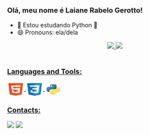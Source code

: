 ### Olá, meu nome é Laiane Rabelo Gerotto!

 - 🌱 Estou estudando Python 🐍
 - 😄 Pronouns: ela/dela
 
 <div align="center">
  <a href="https://github.com/LaianeGerotto">
  <img height="180em" src="https://github-readme-stats.vercel.app/api?username=LaianeGerotto&show_icons=true&theme=dracula&include_all_commits=true&count_private=true"/>
  <img height="180em" src="https://github-readme-stats.vercel.app/api/top-langs/?username=LaianeGerotto&layout=compact&langs_count=7&theme=dracula"/>
</div>
  
  
  
 <div style="display: inline_block"><br>
   <h3>Languages and Tools:</h3>
  <img align="center" alt="HTML" height="30" width="40" src="https://raw.githubusercontent.com/devicons/devicon/master/icons/html5/html5-original.svg">
  <img align="center" alt="CSS" height="30" width="40" src="https://raw.githubusercontent.com/devicons/devicon/master/icons/css3/css3-original.svg">
  <img align="center" alt="Python" height="30" width="40" src="https://raw.githubusercontent.com/devicons/devicon/master/icons/python/python-original.svg">
</div>

 
<div>
  <h3>Contacts: </h3>
  <a href = "mailto:laiane.rabello@gmail.com"><img src="https://img.shields.io/badge/Gmail-D14836?style=for-the-badge&logo=gmail&logoColor=white" target="_blank"></a>
  <a href="linkedin.com/in/laiane-rabelo-gerotto-4b30964b" target="_blank"><img src="https://img.shields.io/badge/-LinkedIn-%230077B5?style=for-the-badge&logo=linkedin&logoColor=white" target="_blank"></a> 
</div>

